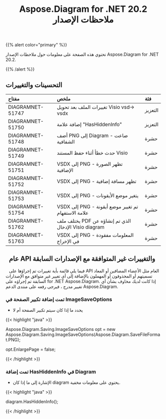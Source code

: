 ﻿---
title: Aspose.Diagram for .NET 20.2 ملاحظات الإصدار
type: docs
weight: 60
url: /ar/net/aspose-diagram-for-net-20-2-release-notes/
---
{{% alert color="primary" %}} 

تحتوي هذه الصفحة على معلومات حول ملاحظات الإصدار Aspose.Diagram for .NET 20.2.

{{% /alert %}} 
## **التحسينات والتغييرات**

|**مفتاح**|**ملخص**|**فئة**|
|:- |:- |:- |
|DIAGRAMNET-51747|تغييرات الملف بعد تحويل Visio vsd-> vsdx|التعزيز|
|DIAGRAMNET-51750|إضافة علامة "HasHiddenInfo"|التعزيز|
|DIAGRAMNET-51748|أضف PNG إلى Diagram - ضاعت الشفافية|حشرة|
|DIAGRAMNET-51749|حدث خطأ أثناء حفظ المستند Visio|حشرة|
|DIAGRAMNET-51751|VSDX إلى PNG - تظهر الصورة الإضافية|حشرة|
|DIAGRAMNET-51752|VSDX إلى PNG - تظهر مسافة إضافية|حشرة|
|DIAGRAMNET-51753|VSDX إلى PNG - يتغير موضع الأيقونات|حشرة|
|DIAGRAMNET-51754|VSDX إلى PNG - تم تغيير موضع أيقونة علامة الاستفهام|حشرة|
|DIAGRAMNET-51762|يختلف ملف PDF الذي تم إنشاؤه عن الإدخال Visio diagram|حشرة|
|DIAGRAMNET-51763|VSDX إلى PNG - المعلومات مفقودة في الإخراج|حشرة|
## ` `**عام API والتغييرات غير المتوافقة مع الإصدارات السابقة**
` ` فيما يلي قائمة بأية تغييرات تم إجراؤها على API العام مثل الأعضاء المضافين أو المعاد تسميتهم أو المحذوفون أو المهملون بالإضافة إلى أي تغيير غير متوافق مع الإصدارات السابقة تم إجراؤه على for .NET Aspose.Diagram. إذا كانت لديك مخاوف بشأن أي تغيير مدرج ، فيرجى رفعه على منتدى الدعم Aspose.Diagram.
### **تمت إضافة تكبير الصفحة في ImageSaveOptions**
- يحدد ما إذا كان سيتم تكبير الصفحة أم لا

{{< highlight "java" >}}

 Aspose.Diagram.Saving.ImageSaveOptions opt = new Aspose.Diagram.Saving.ImageSaveOptions(Aspose.Diagram.SaveFileFormat.PNG);

opt.EnlargePage = false;

{{< /highlight >}}
### **تمت إضافة HasHiddenInfo في Diagram**
- الإشارة إلى ما إذا كان diagram يحتوي على معلومات مخفية.



{{< highlight "java" >}}

 diagram.HasHiddenInfo();

{{< /highlight >}}




